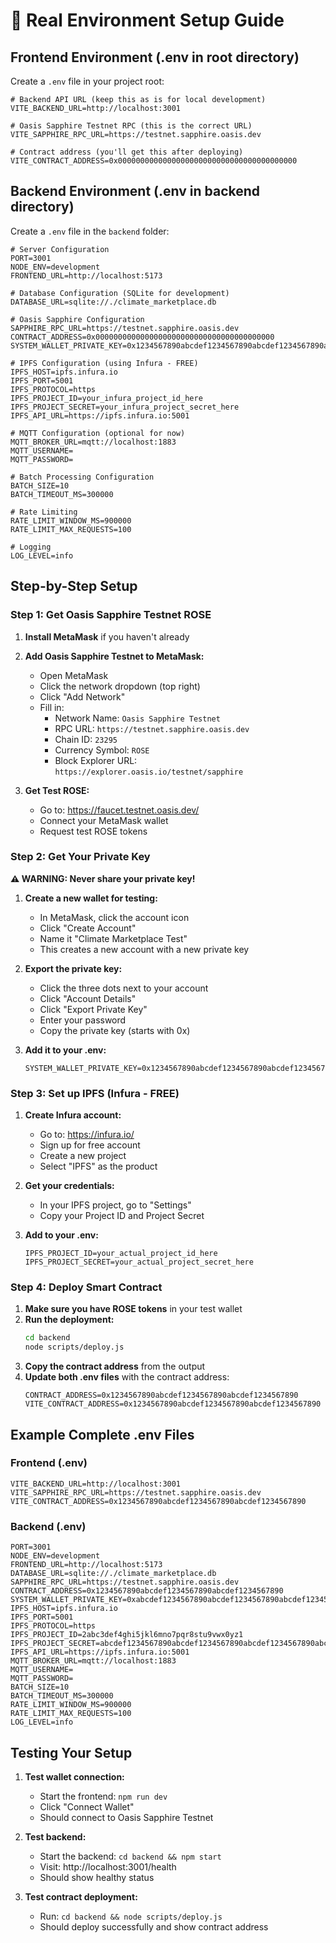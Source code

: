 # 🔧 Real Environment Setup Guide

## Frontend Environment (.env in root directory)

Create a `.env` file in your project root:

```env
# Backend API URL (keep this as is for local development)
VITE_BACKEND_URL=http://localhost:3001

# Oasis Sapphire Testnet RPC (this is the correct URL)
VITE_SAPPHIRE_RPC_URL=https://testnet.sapphire.oasis.dev

# Contract address (you'll get this after deploying)
VITE_CONTRACT_ADDRESS=0x0000000000000000000000000000000000000000
```

## Backend Environment (.env in backend directory)

Create a `.env` file in the `backend` folder:

```env
# Server Configuration
PORT=3001
NODE_ENV=development
FRONTEND_URL=http://localhost:5173

# Database Configuration (SQLite for development)
DATABASE_URL=sqlite://./climate_marketplace.db

# Oasis Sapphire Configuration
SAPPHIRE_RPC_URL=https://testnet.sapphire.oasis.dev
CONTRACT_ADDRESS=0x0000000000000000000000000000000000000000
SYSTEM_WALLET_PRIVATE_KEY=0x1234567890abcdef1234567890abcdef1234567890abcdef1234567890abcdef

# IPFS Configuration (using Infura - FREE)
IPFS_HOST=ipfs.infura.io
IPFS_PORT=5001
IPFS_PROTOCOL=https
IPFS_PROJECT_ID=your_infura_project_id_here
IPFS_PROJECT_SECRET=your_infura_project_secret_here
IPFS_API_URL=https://ipfs.infura.io:5001

# MQTT Configuration (optional for now)
MQTT_BROKER_URL=mqtt://localhost:1883
MQTT_USERNAME=
MQTT_PASSWORD=

# Batch Processing Configuration
BATCH_SIZE=10
BATCH_TIMEOUT_MS=300000

# Rate Limiting
RATE_LIMIT_WINDOW_MS=900000
RATE_LIMIT_MAX_REQUESTS=100

# Logging
LOG_LEVEL=info
```

## Step-by-Step Setup

### Step 1: Get Oasis Sapphire Testnet ROSE

1. **Install MetaMask** if you haven't already
2. **Add Oasis Sapphire Testnet to MetaMask:**
   - Open MetaMask
   - Click the network dropdown (top right)
   - Click "Add Network"
   - Fill in:
     - Network Name: `Oasis Sapphire Testnet`
     - RPC URL: `https://testnet.sapphire.oasis.dev`
     - Chain ID: `23295`
     - Currency Symbol: `ROSE`
     - Block Explorer URL: `https://explorer.oasis.io/testnet/sapphire`

3. **Get Test ROSE:**
   - Go to: https://faucet.testnet.oasis.dev/
   - Connect your MetaMask wallet
   - Request test ROSE tokens

### Step 2: Get Your Private Key

**⚠️ WARNING: Never share your private key!**

1. **Create a new wallet for testing:**
   - In MetaMask, click the account icon
   - Click "Create Account"
   - Name it "Climate Marketplace Test"
   - This creates a new account with a new private key

2. **Export the private key:**
   - Click the three dots next to your account
   - Click "Account Details"
   - Click "Export Private Key"
   - Enter your password
   - Copy the private key (starts with 0x)

3. **Add it to your .env:**
   ```env
   SYSTEM_WALLET_PRIVATE_KEY=0x1234567890abcdef1234567890abcdef1234567890abcdef1234567890abcdef
   ```

### Step 3: Set up IPFS (Infura - FREE)

1. **Create Infura account:**
   - Go to: https://infura.io/
   - Sign up for free account
   - Create a new project
   - Select "IPFS" as the product

2. **Get your credentials:**
   - In your IPFS project, go to "Settings"
   - Copy your Project ID and Project Secret

3. **Add to your .env:**
   ```env
   IPFS_PROJECT_ID=your_actual_project_id_here
   IPFS_PROJECT_SECRET=your_actual_project_secret_here
   ```

### Step 4: Deploy Smart Contract

1. **Make sure you have ROSE tokens** in your test wallet
2. **Run the deployment:**
   ```bash
   cd backend
   node scripts/deploy.js
   ```
3. **Copy the contract address** from the output
4. **Update both .env files** with the contract address:
   ```env
   CONTRACT_ADDRESS=0x1234567890abcdef1234567890abcdef1234567890
   VITE_CONTRACT_ADDRESS=0x1234567890abcdef1234567890abcdef1234567890
   ```

## Example Complete .env Files

### Frontend (.env)
```env
VITE_BACKEND_URL=http://localhost:3001
VITE_SAPPHIRE_RPC_URL=https://testnet.sapphire.oasis.dev
VITE_CONTRACT_ADDRESS=0x1234567890abcdef1234567890abcdef1234567890
```

### Backend (.env)
```env
PORT=3001
NODE_ENV=development
FRONTEND_URL=http://localhost:5173
DATABASE_URL=sqlite://./climate_marketplace.db
SAPPHIRE_RPC_URL=https://testnet.sapphire.oasis.dev
CONTRACT_ADDRESS=0x1234567890abcdef1234567890abcdef1234567890
SYSTEM_WALLET_PRIVATE_KEY=0xabcdef1234567890abcdef1234567890abcdef1234567890abcdef1234567890
IPFS_HOST=ipfs.infura.io
IPFS_PORT=5001
IPFS_PROTOCOL=https
IPFS_PROJECT_ID=2abc3def4ghi5jkl6mno7pqr8stu9vwx0yz1
IPFS_PROJECT_SECRET=abcdef1234567890abcdef1234567890abcdef1234567890abcdef1234567890
IPFS_API_URL=https://ipfs.infura.io:5001
MQTT_BROKER_URL=mqtt://localhost:1883
MQTT_USERNAME=
MQTT_PASSWORD=
BATCH_SIZE=10
BATCH_TIMEOUT_MS=300000
RATE_LIMIT_WINDOW_MS=900000
RATE_LIMIT_MAX_REQUESTS=100
LOG_LEVEL=info
```

## Testing Your Setup

1. **Test wallet connection:**
   - Start the frontend: `npm run dev`
   - Click "Connect Wallet"
   - Should connect to Oasis Sapphire Testnet

2. **Test backend:**
   - Start the backend: `cd backend && npm start`
   - Visit: http://localhost:3001/health
   - Should show healthy status

3. **Test contract deployment:**
   - Run: `cd backend && node scripts/deploy.js`
   - Should deploy successfully and show contract address
